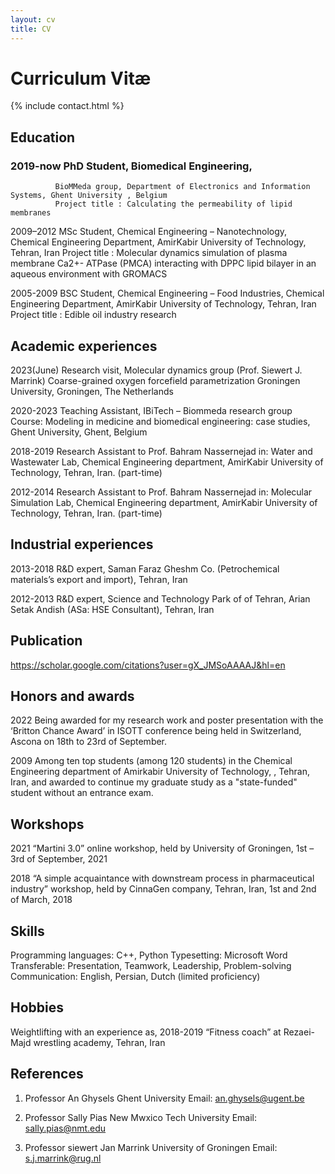 ```yaml
---
layout: cv
title: CV
---
```


# Curriculum Vitæ

{% include contact.html %}

## Education

### 2019-now  PhD Student, Biomedical Engineering,
              BioMMeda group, Department of Electronics and Information Systems, Ghent University , Belgium
              Project title : Calculating the permeability of lipid membranes
              
2009–2012     MSc Student, Chemical Engineering – Nanotechnology,
              Chemical Engineering Department, AmirKabir University of Technology, Tehran, Iran
              Project title : Molecular dynamics simulation of plasma membrane Ca2+- ATPase (PMCA) 
              interacting with DPPC lipid bilayer in an aqueous environment with GROMACS	
              
2005-2009     BSC Student, Chemical Engineering – Food Industries,
	      Chemical Engineering Department, AmirKabir University of Technology, Tehran, Iran
	      Project title : Edible oil industry research
            
## Academic experiences

2023(June)    Research visit, Molecular dynamics group (Prof. Siewert J. Marrink)
              Coarse-grained oxygen forcefield parametrization 
              Groningen University, Groningen, The Netherlands

2020-2023     Teaching Assistant, IBiTech – Biommeda research group 
              Course: Modeling in medicine and biomedical engineering: case studies,
              Ghent University, Ghent, Belgium

2018-2019     Research Assistant to Prof. Bahram Nassernejad in:
              Water and Wastewater Lab, Chemical Engineering department,
              AmirKabir University of Technology, Tehran, Iran. (part-time)
              
2012-2014     Research Assistant to Prof. Bahram Nassernejad in:
              Molecular Simulation Lab, Chemical Engineering department,
              AmirKabir University of Technology, Tehran, Iran. (part-time)

## Industrial experiences

2013-2018     R&D expert, Saman Faraz Gheshm Co.
              (Petrochemical materials’s export and import), Tehran, Iran
              
2012-2013     R&D expert, Science and Technology Park of of Tehran,
              Arian Setak Andish (ASa: HSE Consultant), Tehran, Iran

## Publication

https://scholar.google.com/citations?user=gX_JMSoAAAAJ&hl=en

## Honors and awards

2022          Being awarded for my research work and poster presentation with the ‘Britton Chance Award’ in ISOTT conference being held in Switzerland, Ascona on 18th to 
              23rd of September.
              
2009          Among ten top students (among 120 students) in the Chemical Engineering department of Amirkabir University of Technology, , Tehran, Iran, and awarded to 
              continue my graduate study as a "state-funded" student without an entrance exam.

## Workshops

2021	      “Martini 3.0” online workshop, held by University of Groningen, 1st – 3rd of September, 2021 

2018          “A simple acquaintance with downstream process in pharmaceutical industry”   workshop, held by CinnaGen company, Tehran, Iran, 1st and 2nd of March, 2018

## Skills

Programming languages: C++, Python
Typesetting: Microsoft Word 
Transferable: Presentation, Teamwork, Leadership, Problem-solving  
Communication: English, Persian, Dutch (limited proficiency)

## Hobbies

Weightlifting with an experience as,
2018-2019     “Fitness coach” at Rezaei-Majd wrestling academy, Tehran, Iran 

## References

1. Professor An Ghysels
   Ghent University
   Email: an.ghysels@ugent.be 

2. Professor Sally Pias
   New Mwxico Tech University
   Email: sally.pias@nmt.edu   

3. Professor siewert Jan Marrink
   University of Groningen
   Email: s.j.marrink@rug.nl 


